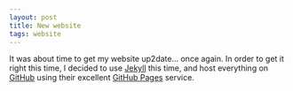 ```yaml
---
layout: post
title: New website
tags: website
---
```


It was about time to get my website up2date... once again. In order to get it right this
time, I decided to use [Jekyll](http://github.com/mojombo/jekyll) this time, and host
everything on [GitHub](http://github.com) using their excellent
[GitHub Pages](http://pages.github.com) service.

